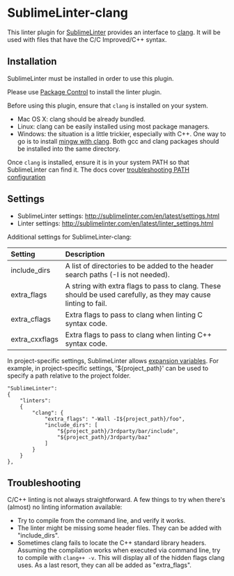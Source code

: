 SublimeLinter-clang
=========================

This linter plugin for [SublimeLinter](https://github.com/SublimeLinter/SublimeLinter3) provides an interface to [clang](http://clang.llvm.org/).
It will be used with files that have the C/C Improved/C++ syntax.

## Installation
SublimeLinter must be installed in order to use this plugin.

Please use [Package Control](https://packagecontrol.io) to install the linter plugin.

Before using this plugin, ensure that `clang` is installed on your system.
- Mac OS X: clang should be already bundled.
- Linux: clang can be easily installed using most package managers.
- Windows: the situation is a little trickier, especially with C++. One way to go is to install [mingw with clang](http://sourceforge.net/projects/mingw-w64/files/Toolchains%20targetting%20Win64/Personal%20Builds/rubenvb/). Both gcc and clang packages should be installed into the same directory.

Once `clang` is installed, ensure it is in your system PATH so that SublimeLinter can find it.
The docs cover [troubleshooting PATH configuration](http://sublimelinter.com/en/latest/troubleshooting.html#finding-a-linter-executable)

## Settings
- SublimeLinter settings: http://sublimelinter.com/en/latest/settings.html
- Linter settings: http://sublimelinter.com/en/latest/linter_settings.html

Additional settings for SublimeLinter-clang:

|Setting|Description|
|:------|:----------|
|include_dirs|A list of directories to be added to the header search paths (-I is not needed).|
|extra_flags|A string with extra flags to pass to clang. These should be used carefully, as they may cause linting to fail.|
|extra_cflags|Extra flags to pass to clang when linting C syntax code.|
|extra_cxxflags|Extra flags to pass to clang when linting C++ syntax code.|

In project-specific settings, SublimeLinter allows [expansion variables](http://sublimelinter.readthedocs.io/en/latest/settings.html#settings-expansion). For example, in project-specific settings, '${project_path}' can be used to specify a path relative to the project folder.
```
"SublimeLinter":
{
    "linters":
    {
        "clang": {
            "extra_flags": "-Wall -I${project_path}/foo",
            "include_dirs": [
                "${project_path}/3rdparty/bar/include",
                "${project_path}/3rdparty/baz"
            ]
        }
    }
},
```

## Troubleshooting
C/C++ linting is not always straightforward. A few things to try when there's (almost) no linting information available:
- Try to compile from the command line, and verify it works.
- The linter might be missing some header files. They can be added with "include_dirs".
- Sometimes clang fails to locate the C++ standard library headers.
Assuming the compilation works when executed via command line, try to compile with `clang++ -v`.
This will display all of the hidden flags clang uses. As a last resort, they can all be added as "extra_flags".

